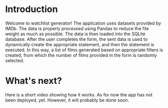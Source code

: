 # Introduction
Welcome to watchlist generator! The application uses datasets 
provided by IMDb. The data is properly processed using Pandas 
to reduce the file weight as much as possible. The data is then 
loaded into the SQLite database. After the user completes the form, 
the sent data is used to dynamically create the appropriate statement, 
and then the statement is executed. In this way, a list of films 
generated based on appropriate filters is created, from which the number 
of films provided in the form is randomly selected.

# What's next?
Here is a short video showing how it works. As for now the app has not
been deployed, yet. However, it will probably be done soon.

